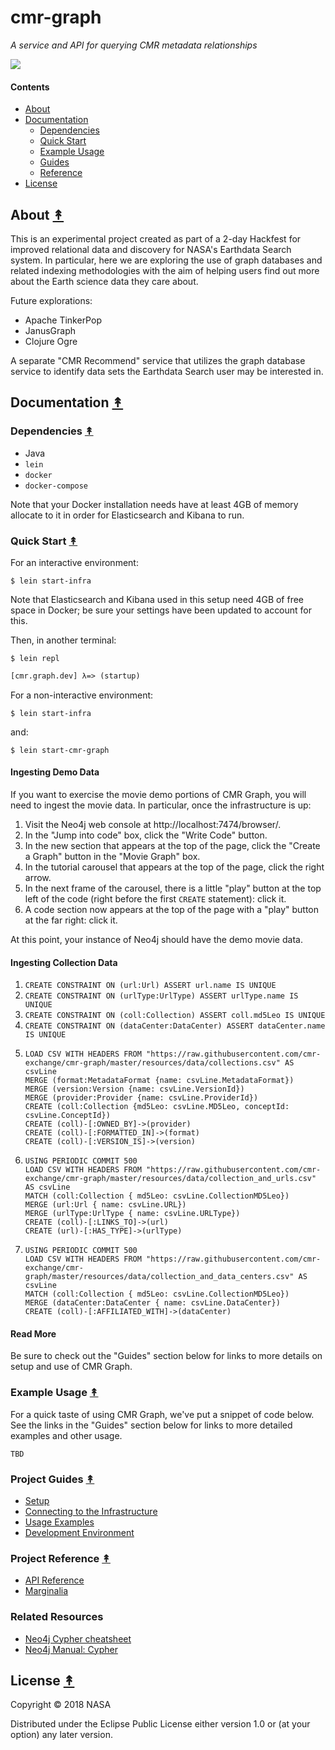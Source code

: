 # cmr-graph

*A service and API for querying CMR metadata relationships*

[![][logo]][logo]


#### Contents

* [About](#about-)
* [Documentation](#documentation-)
  * [Dependencies](#dependencies-)
  * [Quick Start](#quick-start-)
  * [Example Usage](#example-usage-)
  * [Guides](#guides-)
  * [Reference](#reference-)
* [License](#license-)


## About [&#x219F;](#contents)

This is an experimental project created as part of a 2-day Hackfest for
improved relational data and discovery for NASA's Earthdata Search system.
In particular, here we are exploring the use of graph databases and related
indexing methodologies with the aim of helping users find out more about the
Earth science data they care about.

Future explorations:

* Apache TinkerPop
* JanusGraph
* Clojure Ogre

A separate "CMR Recommend" service that utilizes the graph database service
to identify data sets the Earthdata Search user may be interested in.


## Documentation [&#x219F;](#contents)

### Dependencies [&#x219F;](#contents)

* Java
* `lein`
* `docker`
* `docker-compose`

Note that your Docker installation needs have at least 4GB of memory allocate
to it in order for Elasticsearch and Kibana to run.


### Quick Start [&#x219F;](#contents)

For an interactive environment:
```
$ lein start-infra
```

Note that Elasticsearch and Kibana used in this setup need 4GB of free space
in Docker; be sure your settings have been updated to account for this.

Then, in another terminal:
```
$ lein repl
```
```clj
[cmr.graph.dev] λ=> (startup)
```

For a non-interactive environment:
```
$ lein start-infra
```
and:
```
$ lein start-cmr-graph
```

#### Ingesting Demo Data

If you want to exercise the movie demo portions of CMR Graph, you will need to
ingest the movie data. In particular, once the infrastructure is up:

1. Visit the Neo4j web console at http://localhost:7474/browser/.
1. In the "Jump into code" box, click the "Write Code" button.
1. In the new section that appears at the top of the page, click the "Create
   a Graph" button in the "Movie Graph" box.
1. In the tutorial carousel that appears at the top of the page, click the
   right arrow.
1. In the next frame of the carousel, there is a little "play" button at the
   top left of the code (right before the first `CREATE` statement): click it.
1. A code section now appears at the top of the page with a "play" button at
   the far right: click it.

At this point, your instance of Neo4j should have the demo movie data.

#### Ingesting Collection Data

1. `CREATE CONSTRAINT ON (url:Url) ASSERT url.name IS UNIQUE`
2. `CREATE CONSTRAINT ON (urlType:UrlType) ASSERT urlType.name IS UNIQUE`
3. `CREATE CONSTRAINT ON (coll:Collection) ASSERT coll.md5Leo IS UNIQUE`
4. `CREATE CONSTRAINT ON (dataCenter:DataCenter) ASSERT dataCenter.name IS UNIQUE`
5.  ```cypher
    LOAD CSV WITH HEADERS FROM "https://raw.githubusercontent.com/cmr-exchange/cmr-graph/master/resources/data/collections.csv" AS csvLine
    MERGE (format:MetadataFormat {name: csvLine.MetadataFormat})
    MERGE (version:Version {name: csvLine.VersionId})
    MERGE (provider:Provider {name: csvLine.ProviderId})
    CREATE (coll:Collection {md5Leo: csvLine.MD5Leo, conceptId: csvLine.ConceptId})
    CREATE (coll)-[:OWNED_BY]->(provider)
    CREATE (coll)-[:FORMATTED_IN]->(format)
    CREATE (coll)-[:VERSION_IS]->(version)
    ```
6.  ```cypher
    USING PERIODIC COMMIT 500
    LOAD CSV WITH HEADERS FROM "https://raw.githubusercontent.com/cmr-exchange/cmr-graph/master/resources/data/collection_and_urls.csv" AS csvLine
    MATCH (coll:Collection { md5Leo: csvLine.CollectionMD5Leo})
    MERGE (url:Url { name: csvLine.URL})
    MERGE (urlType:UrlType { name: csvLine.URLType})
    CREATE (coll)-[:LINKS_TO]->(url)
    CREATE (url)-[:HAS_TYPE]->(urlType)
    ```
7.  ```cypher
    USING PERIODIC COMMIT 500
    LOAD CSV WITH HEADERS FROM "https://raw.githubusercontent.com/cmr-exchange/cmr-graph/master/resources/data/collection_and_data_centers.csv" AS csvLine
    MATCH (coll:Collection { md5Leo: csvLine.CollectionMD5Leo})
    MERGE (dataCenter:DataCenter { name: csvLine.DataCenter})
    CREATE (coll)-[:AFFILIATED_WITH]->(dataCenter)
    ```

#### Read More

Be sure to check out the "Guides" section below for links to more details on
setup and use of CMR Graph.


### Example Usage [&#x219F;](#contents)

For a quick taste of using CMR Graph, we've put a snippet of code below.
See the links in the "Guides" section below for links to more detailed examples
and other usage.

```
TBD
```


### Project Guides [&#x219F;](#contents)

* [Setup][setup-docs]
* [Connecting to the Infrastructure][connecting-docs]
* [Usage Examples][usage-docs]
* [Development Environment][dev-docs]


### Project Reference [&#x219F;](#contents)

* [API Reference][api-docs]
* [Marginalia][marginalia-docs]


### Related Resources

* [Neo4j Cypher cheatsheet][cheatsheet]
* [Neo4j Manual: Cypher][cypher]


## License [&#x219F;](#contents)

Copyright © 2018 NASA

Distributed under the Eclipse Public License either version 1.0 or (at
your option) any later version.


<!-- Named page links below: /-->

[logo]: https://avatars2.githubusercontent.com/u/32934967?s=200&v=4
[api-docs]: http://cmr-exchange.github.io/cmr-graph/current/
[marginalia-docs]: http://cmr-exchange.github.io/cmr-graph/current/marginalia.html
[setup-docs]: http://cmr-exchange.github.io/cmr-graph/current/0500-setup.html
[connecting-docs]: http://cmr-exchange.github.io/cmr-graph/current/0750-connecting.html
[usage-docs]: http://cmr-exchange.github.io/cmr-graph/current/1000-usage.html
[dev-docs]: http://cmr-exchange.github.io/cmr-graph/current/2000-dev.html
[cypher]: https://neo4j.com/docs/developer-manual/current/cypher/
[cheatsheet]: https://neo4j.com/docs/cypher-refcard/current/

